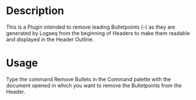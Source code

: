 # Description
This is a Plugin intended to remove leading Bulletpoints (-) as they are generated by Logseq from the beginning of Headers to make them readable and displayed in the Header Outline.

# Usage
Type the command Remove Bullets in the Command palette with the document opened in which you want to remove the Bulletpoints from the Header.
